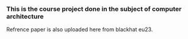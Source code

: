 ### This is the course project done in the subject of computer architecture

Refrence paper is also uploaded here from blackhat eu23.
